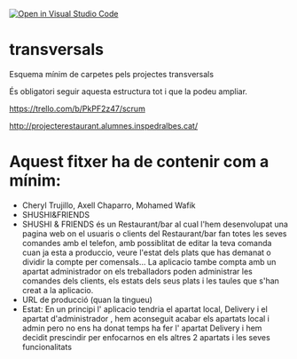 [![Open in Visual Studio Code](https://classroom.github.com/assets/open-in-vscode-f059dc9a6f8d3a56e377f745f24479a46679e63a5d9fe6f495e02850cd0d8118.svg)](https://classroom.github.com/online_ide?assignment_repo_id=7315519&assignment_repo_type=AssignmentRepo)
# transversals
Esquema mínim de carpetes pels projectes transversals

És obligatori seguir aquesta estructura tot i que la podeu ampliar.

https://trello.com/b/PkPF2z47/scrum

http://projecterestaurant.alumnes.inspedralbes.cat/

# Aquest fitxer ha de contenir com a mínim:
 * Cheryl Trujillo, Axell Chaparro, Mohamed  Wafik
 * SHUSHI&FRIENDS
 * SHUSHI & FRIENDS és un Restaurant/bar al cual l'hem desenvolupat una pagina web on el usuaris o clients del Restaurant/bar fan totes les seves comandes amb el            telefon, amb possiblitat de editar la teva comanda cuan ja esta a produccio, veure l'estat dels plats que has demanat o dividir la compte per comensals... La            aplicacio tambe compta amb un apartat administrador on els treballadors poden administrar les comandes dels clients, els estats dels seus plats i les taules que s'han    creat a la aplicacio.
 * URL de producció (quan la tingueu)
 * Estat: En un principi l' aplicacio tendria el apartat local, Delivery i el apartat d'administrador , hem aconseguit acabar els apartats local i admin pero no ens ha      donat temps ha fer l' apartat Delivery i hem decidit prescindir per enfocarnos en els altres 2 apartats i les seves funcionalitats


